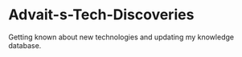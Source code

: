 # Advait-s-Tech-Discoveries
Getting known about new technologies and updating my knowledge database.
